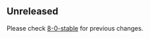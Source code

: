 ## Unreleased


Please check [8-0-stable](https://github.com/rails-sqlserver/activerecord-sqlserver-adapter/blob/8-0-stable/CHANGELOG.md) for previous changes.
